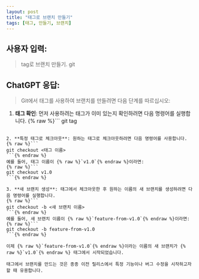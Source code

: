 ```yaml
---
layout: post
title: "태그로 브랜치 만들기"
tags: [태그, 만들기, 브랜치]
---
```


## 사용자 입력:
> tag로 브랜치 만들기. git

## ChatGPT 응답:
> Git에서 태그를 사용하여 브랜치를 만들려면 다음 단계를 따르십시오:

1. **태그 확인**: 먼저 사용하려는 태그가 이미 있는지 확인하려면 다음 명령어를 실행합니다.
{% raw %}```
git tag
```{% endraw %}

2. **특정 태그로 체크아웃**: 원하는 태그로 체크아웃하려면 다음 명령어를 사용합니다.
{% raw %}```
git checkout <태그 이름>
```{% endraw %}
예를 들어, 태그 이름이 {% raw %}`v1.0`{% endraw %}이라면:
{% raw %}```
git checkout v1.0
```{% endraw %}

3. **새 브랜치 생성**: 태그에서 체크아웃한 후 원하는 이름의 새 브랜치를 생성하려면 다음 명령어를 실행합니다.
{% raw %}```
git checkout -b <새 브랜치 이름>
```{% endraw %}
예를 들어, 새 브랜치 이름이 {% raw %}`feature-from-v1.0`{% endraw %}이라면:
{% raw %}```
git checkout -b feature-from-v1.0
```{% endraw %}

이제 {% raw %}`feature-from-v1.0`{% endraw %}이라는 이름의 새 브랜치가 {% raw %}`v1.0`{% endraw %} 태그에서 시작되었습니다. 

태그에서 브랜치를 만드는 것은 종종 이전 릴리스에서 특정 기능이나 버그 수정을 시작하고자 할 때 유용합니다.

